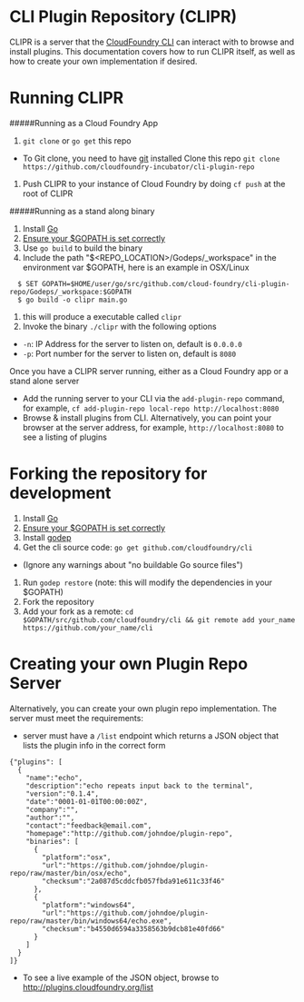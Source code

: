 CLI Plugin Repository (CLIPR)
=============

CLIPR is a server that the [CloudFoundry CLI](https://github.com/cloudfoundry/cli) 
can interact with to browse and install plugins. This documentation covers how to run CLIPR itself,
as well as how to create your own implementation if desired.

Running CLIPR
=============

#####Running as a Cloud Foundry App

1. `git clone` or `go get` this repo
  - To Git clone, you need to have [git](http://git-scm.com/downloads) installed
    Clone this repo `git clone https://github.com/cloudfoundry-incubator/cli-plugin-repo`
  
1. Push CLIPR to your instance of Cloud Foundry by doing `cf push` at the root of CLIPR

#####Running as a stand along binary

1. Install [Go](https://golang.org)
1. [Ensure your $GOPATH is set correctly](http://golang.org/cmd/go/#hdr-GOPATH_environment_variable)
1. Use `go build` to build the binary
  1. Include the path "$<REPO_LOCATION>/Godeps/_workspace" in the environment var $GOPATH, here is an example in OSX/Linux
  ```
    $ SET GOPATH=$HOME/user/go/src/github.com/cloud-foundry/cli-plugin-repo/Godeps/_workspace:$GOPATH
    $ go build -o clipr main.go
  ```
  1. this will produce a executable called `clipr`
1. Invoke the binary `./clipr` with the following options
  - `-n`: IP Address for the server to listen on, default is `0.0.0.0`
  - `-p`: Port number for the server to listen on, default is `8080`


Once you have a CLIPR server running, either as a Cloud Foundry app or a stand alone server
- Add the running server to your CLI via the `add-plugin-repo` command, for example, `cf add-plugin-repo local-repo http://localhost:8080`
- Browse & install plugins from CLI. Alternatively, you can point your browser at the server address, for example, `http://localhost:8080` to see a listing of plugins

Forking the repository for development
======================================

1. Install [Go](https://golang.org)
1. [Ensure your $GOPATH is set correctly](http://golang.org/cmd/go/#hdr-GOPATH_environment_variable)
1. Install [godep](https://github.com/tools/godep)
1. Get the cli source code: `go get github.com/cloudfoundry/cli`
  * (Ignore any warnings about "no buildable Go source files")
1. Run `godep restore` (note: this will modify the dependencies in your $GOPATH)
1. Fork the repository
1. Add your fork as a remote: `cd $GOPATH/src/github.com/cloudfoundry/cli && git remote add your_name https://github.com/your_name/cli`

  
Creating your own Plugin Repo Server
=============
Alternatively, you can create your own plugin repo implementation. The server must meet the requirements:
- server must have a `/list` endpoint which returns a JSON object that lists the plugin info in the correct form
```
{"plugins": [
  {
    "name":"echo",
    "description":"echo repeats input back to the terminal",
    "version":"0.1.4",
    "date":"0001-01-01T00:00:00Z",
    "company":"",
    "author":"",
    "contact":"feedback@email.com",
    "homepage":"http://github.com/johndoe/plugin-repo",
    "binaries": [
      {
        "platform":"osx",
        "url":"https://github.com/johndoe/plugin-repo/raw/master/bin/osx/echo",
        "checksum":"2a087d5cddcfb057fbda91e611c33f46"
      },
      {
        "platform":"windows64",
        "url":"https://github.com/johndoe/plugin-repo/raw/master/bin/windows64/echo.exe",
        "checksum":"b4550d6594a3358563b9dcb81e40fd66"
      }
    ]
  }
]}
```
* To see a live example of the JSON object, browse to http://plugins.cloudfoundry.org/list
